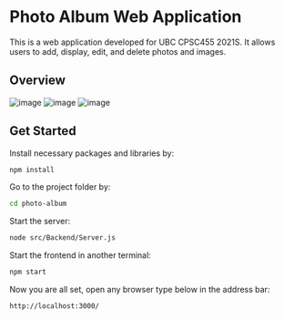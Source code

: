 # Photo Album Web Application

This is a web application developed for UBC CPSC455 2021S. It allows users to add, display, edit, and delete photos and images.

## Overview
![image](https://user-images.githubusercontent.com/45861466/123400377-47d92f00-d5d8-11eb-82c9-1d549329a4b9.png)
![image](https://user-images.githubusercontent.com/45861466/123400507-6a6b4800-d5d8-11eb-9fb3-f41c67bd9426.png)
![image](https://user-images.githubusercontent.com/45861466/123400445-59223b80-d5d8-11eb-88c8-2cee3d4606d9.png)

## Get Started
Install necessary packages and libraries by:
```sh
npm install
```
Go to the project folder by:
```sh
cd photo-album
```
Start the server:
```sh
node src/Backend/Server.js
```
Start the frontend in another terminal:
```sh
npm start
```
Now you are all set, open any browser type below in the address bar:
```sh
http://localhost:3000/
```

